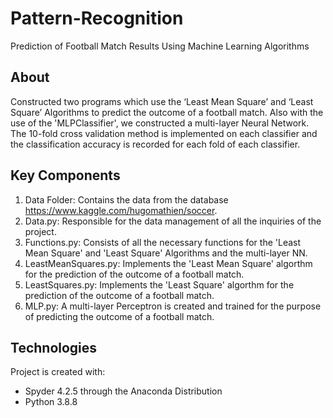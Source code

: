 # Pattern-Recognition
Prediction of Football Match Results Using Machine Learning Algorithms

## About
Constructed two programs which use the ‘Least Mean Square’ and ‘Least Square’ Algorithms to predict the outcome of a football match. Also with the use of the 'MLPClassifier', we constructed a multi-layer Neural Network. The 10-fold cross validation method is implemented on each classifier and the classification accuracy is recorded for each fold of each classifier.  

## Key Components
1. Data Folder: Contains the data from the database https://www.kaggle.com/hugomathien/soccer.
2. Data.py: Responsible for the data management of all the inquiries of the project.
3. Functions.py: Consists of all the necessary functions for the 'Least Mean Square' and 'Least Square' Algorithms and the multi-layer NN.
4. LeastMeanSquares.py: Implements the 'Least Mean Square' algorthm for the prediction of the outcome of a football match. 
5. LeastSquares.py: Implements the 'Least Square' algorthm for the prediction of the outcome of a football match. 
6. MLP.py: A multi-layer Perceptron is created and trained for the purpose of predicting the outcome of a football match.

## Technologies
Project is created with:
* Spyder 4.2.5 through the Anaconda Distribution
* Python 3.8.8
